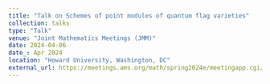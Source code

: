 ```yaml
---
title: "Talk on Schemes of point modules of quantum flag varieties"
collection: talks
type: "Talk"
venue: "Joint Mathematics Meetings (JMM)"
date: 2024-04-06
date_: Apr 2024
location: "Howard University, Washington, DC"
external_url: https://meetings.ams.org/math/spring2024e/meetingapp.cgi/Paper/35174
---
```

